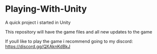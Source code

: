 # Playing-With-Unity
A quick project i started in Unity

This repository will have the game files and all new updates to the game

If youll like to play the game i recommend going to my discord: https://discord.gg/QXAknKdBkJ
